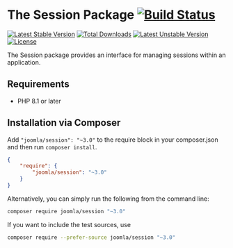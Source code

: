 # The Session Package [![Build Status](https://ci.joomla.org/api/badges/joomla-framework/session/status.svg?ref=refs/heads/3.x-dev)](https://ci.joomla.org/joomla-framework/session)

[![Latest Stable Version](https://poser.pugx.org/joomla/session/v/stable)](https://packagist.org/packages/joomla/session)
[![Total Downloads](https://poser.pugx.org/joomla/session/downloads)](https://packagist.org/packages/joomla/session)
[![Latest Unstable Version](https://poser.pugx.org/joomla/session/v/unstable)](https://packagist.org/packages/joomla/session)
[![License](https://poser.pugx.org/joomla/session/license)](https://packagist.org/packages/joomla/session)

The Session package provides an interface for managing sessions within an application.

## Requirements

* PHP 8.1 or later

## Installation via Composer

Add `"joomla/session": "~3.0"` to the require block in your composer.json and then run `composer install`.

```json
{
	"require": {
		"joomla/session": "~3.0"
	}
}
```

Alternatively, you can simply run the following from the command line:

```sh
composer require joomla/session "~3.0"
```

If you want to include the test sources, use

```sh
composer require --prefer-source joomla/session "~3.0"
```
